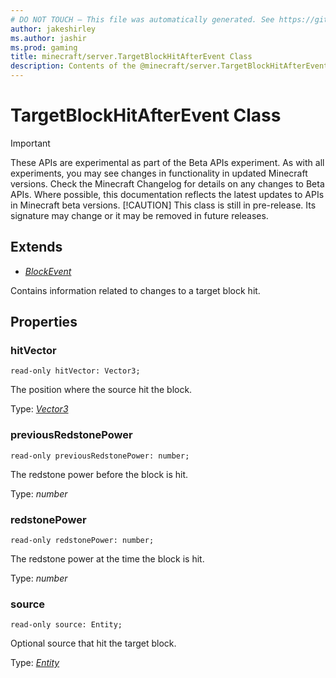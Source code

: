 ```yaml
---
# DO NOT TOUCH — This file was automatically generated. See https://github.com/mojang/minecraftapidocsgenerator to modify descriptions, examples, etc.
author: jakeshirley
ms.author: jashir
ms.prod: gaming
title: minecraft/server.TargetBlockHitAfterEvent Class
description: Contents of the @minecraft/server.TargetBlockHitAfterEvent class.
---
```

# TargetBlockHitAfterEvent Class
>[!IMPORTANT]
>These APIs are experimental as part of the Beta APIs experiment. As with all experiments, you may see changes in functionality in updated Minecraft versions. Check the Minecraft Changelog for details on any changes to Beta APIs. Where possible, this documentation reflects the latest updates to APIs in Minecraft beta versions.
> [!CAUTION]
> This class is still in pre-release.  Its signature may change or it may be removed in future releases.

## Extends
- [*BlockEvent*](BlockEvent.md)

Contains information related to changes to a target block hit.

## Properties

### **hitVector**
`read-only hitVector: Vector3;`

The position where the source hit the block.

Type: [*Vector3*](Vector3.md)

### **previousRedstonePower**
`read-only previousRedstonePower: number;`

The redstone power before the block is hit.

Type: *number*

### **redstonePower**
`read-only redstonePower: number;`

The redstone power at the time the block is hit.

Type: *number*

### **source**
`read-only source: Entity;`

Optional source that hit the target block.

Type: [*Entity*](Entity.md)
